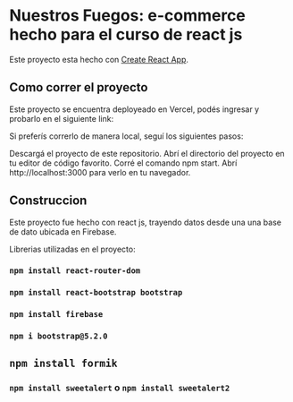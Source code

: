 # Nuestros Fuegos: e-commerce hecho para  el curso de react js 

Este proyecto esta hecho con [Create React App](https://github.com/facebook/create-react-app).

## Como correr el proyecto

Este proyecto se encuentra deployeado en Vercel, podés ingresar y probarlo en el siguiente link:

Si preferís correrlo de manera local, seguí los siguientes pasos:

Descargá el proyecto de este repositorio.
Abrí el directorio del proyecto en tu editor de código favorito.
Corré el comando npm start.
Abrí http://localhost:3000 para verlo en tu navegador.

## Construccion
Este proyecto fue hecho con react js, trayendo datos desde una una base de dato ubicada en Firebase.

Librerias utilizadas en el proyecto:

### `npm install react-router-dom`

### `npm install react-bootstrap bootstrap`

### `npm install firebase`

### `npm i bootstrap@5.2.0`

## `npm install formik`

### `npm install sweetalert` o `npm install sweetalert2`
